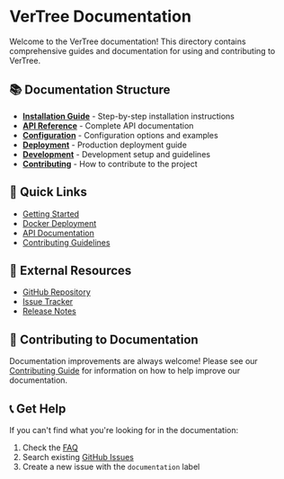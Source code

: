 # VerTree Documentation

Welcome to the VerTree documentation! This directory contains comprehensive guides and documentation for using and contributing to VerTree.

## 📚 Documentation Structure

- **[Installation Guide](./INSTALLATION.md)** - Step-by-step installation instructions
- **[API Reference](./API.md)** - Complete API documentation
- **[Configuration](./CONFIGURATION.md)** - Configuration options and examples
- **[Deployment](./DEPLOYMENT.md)** - Production deployment guide
- **[Development](./DEVELOPMENT.md)** - Development setup and guidelines
- **[Contributing](./CONTRIBUTING.md)** - How to contribute to the project

## 🚀 Quick Links

- [Getting Started](../README.md#quick-start)
- [Docker Deployment](../README.md#docker-deployment)
- [API Documentation](./API.md)
- [Contributing Guidelines](./CONTRIBUTING.md)

## 🔗 External Resources

- [GitHub Repository](https://github.com/Run-Panel/VerTree)
- [Issue Tracker](https://github.com/Run-Panel/VerTree/issues)
- [Release Notes](../CHANGELOG.md)

## 📝 Contributing to Documentation

Documentation improvements are always welcome! Please see our [Contributing Guide](./CONTRIBUTING.md) for information on how to help improve our documentation.

## 📞 Get Help

If you can't find what you're looking for in the documentation:

1. Check the [FAQ](./FAQ.md)
2. Search existing [GitHub Issues](https://github.com/Run-Panel/VerTree/issues)
3. Create a new issue with the `documentation` label
